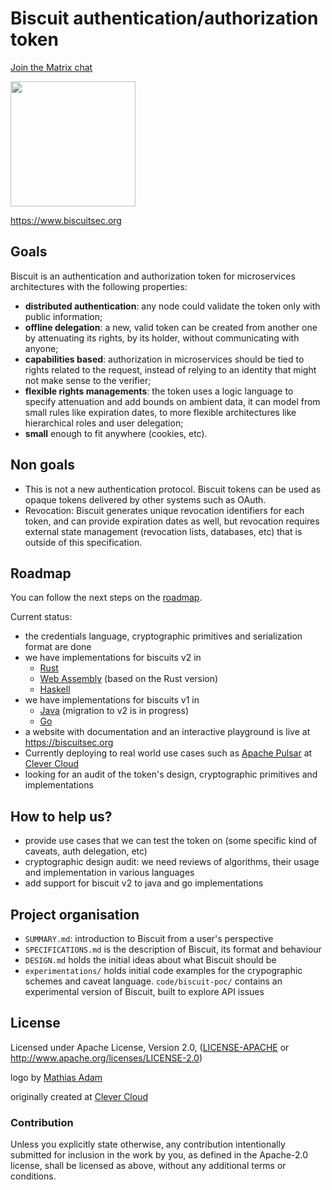 # Biscuit authentication/authorization token

[Join the Matrix chat](https://matrix.to/#/#biscuit-auth:matrix.org)

<img src="https://raw.githubusercontent.com/biscuit-auth/biscuit/master/assets/brown.png" width="200">

<https://www.biscuitsec.org>

## Goals

Biscuit is an authentication and authorization token for microservices
architectures with the following properties:

- **distributed authentication**: any node could validate the token only with public
  information;
- **offline delegation**: a new, valid token can be created from another one by
  attenuating its rights, by its holder, without communicating with anyone;
- **capabilities based**: authorization in microservices should be tied to rights
  related to the request, instead of relying to an identity that might not make
  sense to the verifier;
- **flexible rights managements**: the token uses a logic language to specify attenuation
  and add bounds on ambient data, it can model from small rules like expiration dates,
  to more flexible architectures like hierarchical roles and user delegation;
- **small** enough to fit anywhere (cookies, etc).

## Non goals
- This is not a new authentication protocol. Biscuit tokens can be used as
  opaque tokens delivered by other systems such as OAuth.
- Revocation: Biscuit generates unique revocation identifiers for each token,
and can provide expiration dates as well, but revocation requires external
state management (revocation lists, databases, etc) that is outside of this
specification.

## Roadmap

You can follow the next steps on the [roadmap](https://github.com/biscuit-auth/biscuit/issues/12).

Current status:
- the credentials language, cryptographic primitives and serialization format are done
- we have implementations for biscuits v2 in
  - [Rust](https://github.com/biscuit-auth/biscuit-rust)
  - [Web Assembly](https://github.com/biscuit-auth/biscuit-wasm) (based on the Rust version)
  - [Haskell](https://github.com/divarvel/biscuit-haskell)
- we have implementations for biscuits v1 in
  - [Java](https://github.com/clevercloud/biscuit-java) (migration to v2 is in progress)
  - [Go](https://github.com/flynn/biscuit-go)
- a website with documentation and an interactive playground is live at <https://biscuitsec.org>
- Currently deploying to real world use cases such as [Apache Pulsar](https://github.com/clevercloud/biscuit-pulsar) at [Clever Cloud](https://www.clever-cloud.com/)
- looking for an audit of the token's design, cryptographic primitives and implementations

## How to help us?

- provide use cases that we can test the token on (some specific kind of caveats, auth delegation, etc)
- cryptographic design audit: we need reviews of algorithms, their usage and implementation in various languages
- add support for biscuit v2 to java and go implementations

## Project organisation

- `SUMMARY.md`: introduction to Biscuit from a user's perspective
- `SPECIFICATIONS.md` is the description of Biscuit, its format and behaviour
- `DESIGN.md` holds the initial ideas about what Biscuit should be
- `experimentations/` holds initial code examples for the crypographic schemes and caveat language. `code/biscuit-poc/` contains an experimental version of Biscuit, built to explore API issues

## License

Licensed under Apache License, Version 2.0, ([LICENSE-APACHE](LICENSE-APACHE) or http://www.apache.org/licenses/LICENSE-2.0)

logo by [Mathias Adam](http://www.madgraphism.com/)

originally created at [Clever Cloud](https://www.clever-cloud.com/)

### Contribution

Unless you explicitly state otherwise, any contribution intentionally
submitted for inclusion in the work by you, as defined in the Apache-2.0
license, shall be licensed as above, without any additional terms or
conditions.
